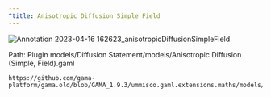 ```yaml
---
^title: Anisotropic Diffusion Simple Field
---
```


![Annotation 2023-04-16 162623_anisotropicDiffusionSimpleField](https://user-images.githubusercontent.com/4437331/232320103-9a570e0e-3fee-4d55-9b2b-0f1903f1dbb3.png)

Path: Plugin models/Diffusion Statement/models/Anisotropic Diffusion (Simple, Field).gaml

```gaml reference
https://github.com/gama-platform/gama.old/blob/GAMA_1.9.3/ummisco.gaml.extensions.maths/models/Diffusion%20Statement/models/Anisotropic%20Diffusion%20(Simple%2C%20Field).gaml
```

